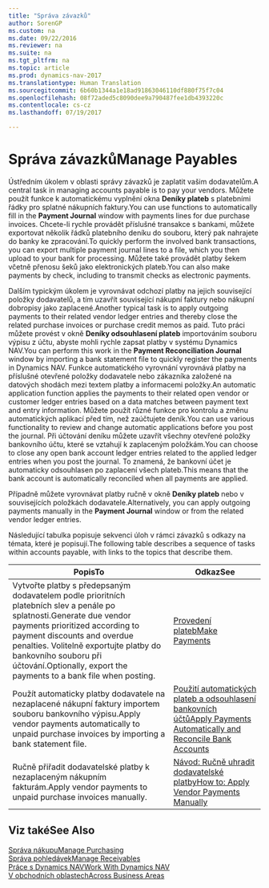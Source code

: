 ```yaml
---
title: "Správa závazků"
author: SorenGP
ms.custom: na
ms.date: 09/22/2016
ms.reviewer: na
ms.suite: na
ms.tgt_pltfrm: na
ms.topic: article
ms.prod: dynamics-nav-2017
ms.translationtype: Human Translation
ms.sourcegitcommit: 6b60b1344a1e18ad91863046110df880f75f7c04
ms.openlocfilehash: 08f72aded5c8090dee9a790487fee1db4393220c
ms.contentlocale: cs-cz
ms.lasthandoff: 07/19/2017

---
```


# <a name="manage-payables"></a><span data-ttu-id="0e0af-102">Správa závazků</span><span class="sxs-lookup"><span data-stu-id="0e0af-102">Manage Payables</span></span>
<span data-ttu-id="0e0af-103">Ústředním úkolem v oblasti správy závazků je zaplatit vašim dodavatelům.</span><span class="sxs-lookup"><span data-stu-id="0e0af-103">A central task in managing accounts payable is to pay your vendors.</span></span> <span data-ttu-id="0e0af-104">Můžete použít funkce k automatickému vyplnění okna **Deníky plateb** s platebními řádky pro splatné nákupních faktury.</span><span class="sxs-lookup"><span data-stu-id="0e0af-104">You can use functions to automatically fill in the **Payment Journal** window with payments lines for due purchase invoices.</span></span> <span data-ttu-id="0e0af-105">Chcete-li rychle provádět příslušné transakce s bankami, můžete exportovat několik řádků platebního deníku do souboru, který pak nahrajete do banky ke zpracování.</span><span class="sxs-lookup"><span data-stu-id="0e0af-105">To quickly perform the involved bank transactions, you can export multiple payment journal lines to a file, which you then upload to your bank for processing.</span></span> <span data-ttu-id="0e0af-106">Můžete také provádět platby šekem včetně přenosu šeků jako elektronických plateb.</span><span class="sxs-lookup"><span data-stu-id="0e0af-106">You can also make payments by check, including to transmit checks as electronic payments.</span></span>

<span data-ttu-id="0e0af-107">Dalším typickým úkolem je vyrovnávat odchozí platby na jejich související položky dodavatelů, a tím uzavřít související nákupní faktury nebo nákupní dobropisy jako zaplacené.</span><span class="sxs-lookup"><span data-stu-id="0e0af-107">Another typical task is to apply outgoing payments to their related vendor ledger entries and thereby close the related purchase invoices or purchase credit memos as paid.</span></span> <span data-ttu-id="0e0af-108">Tuto práci můžete provést v okně **Deníky odsouhlasení plateb** importováním souboru výpisu z účtu, abyste mohli rychle zapsat platby v systému Dynamics NAV.</span><span class="sxs-lookup"><span data-stu-id="0e0af-108">You can perform this work in the **Payment Reconciliation Journal** window by importing a bank statement file to quickly register the payments in Dynamics NAV.</span></span> <span data-ttu-id="0e0af-109">Funkce automatického vyrovnání vyrovnává platby na příslušné otevřené položky dodavatele nebo zákazníka založené na datových shodách mezi textem platby a informacemi položky.</span><span class="sxs-lookup"><span data-stu-id="0e0af-109">An automatic application function applies the payments to their related open vendor or customer ledger entries based on a data matches between payment text and entry information.</span></span> <span data-ttu-id="0e0af-110">Můžete použít různé funkce pro kontrolu a změnu automatických aplikací před tím, než zaúčtujete deník.</span><span class="sxs-lookup"><span data-stu-id="0e0af-110">You can use various functionality to review and change automatic applications before you post the journal.</span></span> <span data-ttu-id="0e0af-111">Při účtování deníku můžete uzavřít všechny otevřené položky bankovního účtu, které se vztahují k zaplaceným položkám.</span><span class="sxs-lookup"><span data-stu-id="0e0af-111">You can choose to close any open bank account ledger entries related to the applied ledger entries when you post the journal.</span></span> <span data-ttu-id="0e0af-112">To znamená, že bankovní účet je automaticky odsouhlasen po zaplacení všech plateb.</span><span class="sxs-lookup"><span data-stu-id="0e0af-112">This means that the bank account is automatically reconciled when all payments are applied.</span></span>

<span data-ttu-id="0e0af-113">Případně můžete vyrovnávat platby ručně v okně **Deníky plateb** nebo v souvisejících položkách dodavatele.</span><span class="sxs-lookup"><span data-stu-id="0e0af-113">Alternatively, you can apply outgoing payments manually in the **Payment Journal** window or from the related vendor ledger entries.</span></span>

<span data-ttu-id="0e0af-114">Následující tabulka popisuje sekvenci úloh v rámci závazků s odkazy na témata, které je popisují.</span><span class="sxs-lookup"><span data-stu-id="0e0af-114">The following table describes a sequence of tasks within accounts payable, with links to the topics that describe them.</span></span>

|<span data-ttu-id="0e0af-115">Popis</span><span class="sxs-lookup"><span data-stu-id="0e0af-115">To</span></span> |<span data-ttu-id="0e0af-116">Odkaz</span><span class="sxs-lookup"><span data-stu-id="0e0af-116">See</span></span> |
|---|----|
|<span data-ttu-id="0e0af-117">Vytvořte platby s předepsaným dodavatelem podle prioritních platebních slev a penále po splatnosti.</span><span class="sxs-lookup"><span data-stu-id="0e0af-117">Generate due vendor payments prioritized according to payment discounts and overdue penalties.</span></span> <span data-ttu-id="0e0af-118">Volitelně exportujte platby do bankovního souboru při účtování.</span><span class="sxs-lookup"><span data-stu-id="0e0af-118">Optionally, export the payments to a bank file when posting.</span></span>|[<span data-ttu-id="0e0af-119">Provedení plateb</span><span class="sxs-lookup"><span data-stu-id="0e0af-119">Make Payments</span></span>](payables-make-payments.md)|
|<span data-ttu-id="0e0af-120">Použít automaticky platby dodavatele na nezaplacené nákupní faktury importem souboru bankovního výpisu.</span><span class="sxs-lookup"><span data-stu-id="0e0af-120">Apply vendor payments automatically to unpaid purchase invoices by importing a bank statement file.</span></span>|[<span data-ttu-id="0e0af-121">Použití automatických plateb a odsouhlasení bankovních účtů</span><span class="sxs-lookup"><span data-stu-id="0e0af-121">Apply Payments Automatically and Reconcile Bank Accounts</span></span>](receivables-apply-payments-auto-reconcile-bank-accounts.md)|
|<span data-ttu-id="0e0af-122">Ručně přiřadit dodavatelské platby k nezaplaceným nákupním fakturám.</span><span class="sxs-lookup"><span data-stu-id="0e0af-122">Apply vendor payments to unpaid purchase invoices manually.</span></span>|[<span data-ttu-id="0e0af-123">Návod: Ručně uhradit dodavatelské platby</span><span class="sxs-lookup"><span data-stu-id="0e0af-123">How to: Apply Vendor Payments Manually</span></span>](payables-how-apply-purchase-transactions-manually.md)|

## <a name="see-also"></a><span data-ttu-id="0e0af-124">Viz také</span><span class="sxs-lookup"><span data-stu-id="0e0af-124">See Also</span></span>
[<span data-ttu-id="0e0af-125">Správa nákupu</span><span class="sxs-lookup"><span data-stu-id="0e0af-125">Manage Purchasing</span></span>](purchasing-manage-purchasing.md)  
[<span data-ttu-id="0e0af-126">Správa pohledávek</span><span class="sxs-lookup"><span data-stu-id="0e0af-126">Manage Receivables</span></span>](receivables-manage-receivables.md)  
[<span data-ttu-id="0e0af-127">Práce s Dynamics NAV</span><span class="sxs-lookup"><span data-stu-id="0e0af-127">Work With Dynamics NAV</span></span>](ui-work-product.md)  
[<span data-ttu-id="0e0af-128">V obchodních oblastech</span><span class="sxs-lookup"><span data-stu-id="0e0af-128">Across Business Areas</span></span>](ui-across-business-areas.md)

